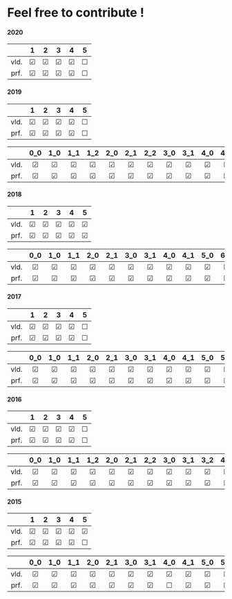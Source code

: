 # Feel free to contribute !

#### 2020
|       |    1  |    2  |    3  |    4  |    5  |
| :---: | :---: | :---: | :---: | :---: | :---: |
|vld.   |&#9745;|&#9745;|&#9745;|&#9745;|&#9744;|
|prf.   |&#9745;|&#9745;|&#9745;|&#9745;|&#9744;|

#### 2019
|       |    1  |    2  |    3  |    4  |    5  |
| :---: | :---: | :---: | :---: | :---: | :---: |
|vld.   |&#9745;|&#9745;|&#9745;|&#9745;|&#9744;|
|prf.   |&#9745;|&#9745;|&#9745;|&#9745;|&#9744;|

|       |   0_0 |    1_0|    1_1|    1_2|    2_0|    2_1|    2_2|    3_0|    3_1|    4_0|    4_1|    5_0|    6_0|    7_0|    8_0|
| :---: | :---: | :---: | :---: | :---: | :---: | :---: | :---: | :---: | :---: | :---: | :---: | :---: | :---: | :---: | :---: |
|vld.   |&#9745;|&#9745;|&#9745;|&#9745;|&#9745;|&#9745;|&#9745;|&#9745;|&#9745;|&#9745;|&#9745;|&#9745;|&#9745;|&#9745;|&#9744;|
|prf.   |&#9745;|&#9745;|&#9745;|&#9745;|&#9745;|&#9745;|&#9745;|&#9745;|&#9745;|&#9745;|&#9745;|&#9744;|&#9745;|&#9745;|&#9744;|

#### 2018
|       |    1  |    2  |    3  |    4  |    5  |
| :---: | :---: | :---: | :---: | :---: | :---: |
|vld.   |&#9745;|&#9745;|&#9745;|&#9745;|&#9745;|
|prf.   |&#9745;|&#9745;|&#9745;|&#9745;|&#9745;|

|       |   0_0 |    1_0|    1_1|    2_0|    2_1|    3_0|    3_1|    4_0|    4_1|    5_0|    6_0|    7_0|    8_0|
| :---: | :---: | :---: | :---: | :---: | :---: | :---: | :---: | :---: | :---: | :---: | :---: | :---: | :---: |
|vld.   |&#9745;|&#9745;|&#9745;|&#9745;|&#9745;|&#9745;|&#9745;|&#9745;|&#9745;|&#9745;|&#9745;|&#9745;|&#9744;|
|prf.   |&#9745;|&#9745;|&#9745;|&#9745;|&#9745;|&#9745;|&#9745;|&#9745;|&#9745;|&#9745;|&#9745;|&#9745;|&#9744;|

#### 2017
|       |    1  |    2  |    3  |    4  |    5  |
| :---: | :---: | :---: | :---: | :---: | :---: |
|vld.   |&#9745;|&#9745;|&#9745;|&#9745;|&#9744;|
|prf.   |&#9745;|&#9745;|&#9745;|&#9745;|&#9744;|

|       |   0_0 |    1_0|    1_1|    2_0|    2_1|    3_0|    3_1|    4_0|    4_1|    5_0|    5_1|    6_0|    6_1|    7_0|    8_0|
| :---: | :---: | :---: | :---: | :---: | :---: | :---: | :---: | :---: | :---: | :---: | :---: | :---: | :---: | :---: | :---: |
|vld.   |&#9745;|&#9745;|&#9745;|&#9745;|&#9745;|&#9745;|&#9745;|&#9745;|&#9745;|&#9745;|&#9745;|&#9745;|&#9745;|&#9744;|&#9744;|
|prf.   |&#9745;|&#9745;|&#9745;|&#9745;|&#9745;|&#9745;|&#9745;|&#9745;|&#9745;|&#9745;|&#9745;|&#9745;|&#9745;|&#9744;|&#9744;|

#### 2016
|       |    1  |    2  |    3  |    4  |    5  |
| :---: | :---: | :---: | :---: | :---: | :---: |
|vld.   |&#9745;|&#9745;|&#9745;|&#9745;|&#9744;|
|prf.   |&#9745;|&#9745;|&#9745;|&#9745;|&#9744;|

|       |   0_0 |    1_0|    1_1|    1_2|    2_0|    2_1|    2_2|    3_0|    3_1|    3_2|    4_0|    4_1|    5_0|    5_1|    6_0|    6_1|    7_0|    8_0|
| :---: | :---: | :---: | :---: | :---: | :---: | :---: | :---: | :---: | :---: | :---: | :---: | :---: | :---: | :---: | :---: | :---: | :---: | :---: |
|vld.   |&#9745;|&#9745;|&#9745;|&#9745;|&#9745;|&#9745;|&#9745;|&#9745;|&#9745;|&#9745;|&#9745;|&#9745;|&#9745;|&#9745;|&#9744;|&#9745;|&#9744;|&#9744;|
|prf.   |&#9745;|&#9745;|&#9745;|&#9745;|&#9745;|&#9745;|&#9745;|&#9745;|&#9745;|&#9745;|&#9745;|&#9744;|&#9745;|&#9745;|&#9744;|&#9744;|&#9744;|&#9744;|

#### 2015
|       |    1  |    2  |    3  |    4  |    5  |
| :---: | :---: | :---: | :---: | :---: | :---: |
|vld.   |&#9745;|&#9745;|&#9745;|&#9745;|&#9745;|
|prf.   |&#9745;|&#9745;|&#9745;|&#9745;|&#9744;|

|       |   0_0 |    1_0|    1_1|    2_0|    2_1|    3_0|    3_1|    4_0|    4_1|    5_0|    5_1|    6_0|    6_1|    7_0|
| :---: | :---: | :---: | :---: | :---: | :---: | :---: | :---: | :---: | :---: | :---: | :---: | :---: | :---: | :---: |
|vld.   |&#9745;|&#9745;|&#9745;|&#9745;|&#9745;|&#9745;|&#9745;|&#9745;|&#9745;|&#9745;|&#9745;|&#9745;|&#9745;|&#9744;|
|prf.   |&#9745;|&#9745;|&#9745;|&#9745;|&#9745;|&#9745;|&#9745;|&#9744;|&#9745;|&#9745;|&#9745;|&#9744;|&#9745;|&#9744;|
